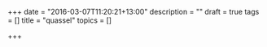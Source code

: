 +++
date = "2016-03-07T11:20:21+13:00"
description = ""
draft = true
tags = []
title = "quassel"
topics = []

+++

